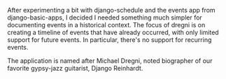 After experimenting a bit with django-schedule and the events app from django-basic-apps, I decided I needed something much simpler for documenting events in a historical context. The focus of dregni is on creating a timeline of events that have already occurred, with only limited support for future events. In particular, there's no support for recurring events.

The application is named after Michael Dregni, noted biographer of our favorite gypsy-jazz guitarist, Django Reinhardt.
